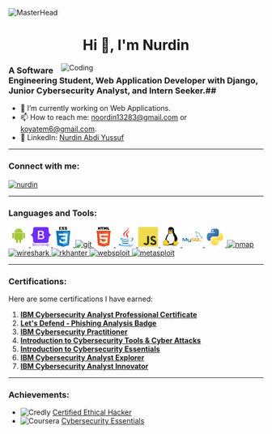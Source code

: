 ![MasterHead](https://i.pinimg.com/originals/0f/25/e4/0f25e4668c1c7740b5ed41835339d67f.gif)

<h1 align="center">Hi 👋, I'm Nurdin</h1>

<img align="right" alt="Coding" width="400" src="https://cdn.dribbble.com/users/1059583/screenshots/4171367/media/34e69eb61a7bd8dea1c957a8b82605a7.gif">



### A Software Engineering Student, Web Application Developer with Django, Junior Cybersecurity Analyst, and Intern Seeker.##

- 🌟 I’m currently working on Web Applications.
- 📫 How to reach me: [noordin13283@gmail.com](mailto:noordin13283@gmail.com) or [koyatem6@gmail.com](mailto:koyatem6@gmail.com).
- 🚀 LinkedIn: [Nurdin Abdi Yussuf](https://www.linkedin.com/in/nurdin-abdi-yussuf-b3668b21b/)

---

<h3 align="left">Connect with me:</h3>
<p align="left">
  <a href="https://www.linkedin.com/in/nurdin" target="blank"><img align="center" src="https://raw.githubusercontent.com/rahuldkjain/github-profile-readme-generator/master/src/images/icons/Social/linked-in-alt.svg" alt="nurdin" height="30" width="40" /></a>
</p>

---

<h3 align="left">Languages and Tools:</h3>
<p align="left">
  <a href="https://developer.android.com" target="_blank" rel="noreferrer"> <img src="https://raw.githubusercontent.com/devicons/devicon/master/icons/android/android-original-wordmark.svg" alt="android" width="40" height="40"/> </a> 
  <a href="https://getbootstrap.com" target="_blank" rel="noreferrer"> <img src="https://raw.githubusercontent.com/devicons/devicon/master/icons/bootstrap/bootstrap-plain-wordmark.svg" alt="bootstrap" width="40" height="40"/> </a> 
  <a href="https://www.w3schools.com/css/" target="_blank" rel="noreferrer"> <img src="https://raw.githubusercontent.com/devicons/devicon/master/icons/css3/css3-original-wordmark.svg" alt="css3" width="40" height="40"/> </a>  
  <a href="https://git-scm.com/" target="_blank" rel="noreferrer"> <img src="https://www.vectorlogo.zone/logos/git-scm/git-scm-icon.svg" alt="git" width="40" height="40"/> </a> 
  <a href="https://www.w3.org/html/" target="_blank" rel="noreferrer"> <img src="https://raw.githubusercontent.com/devicons/devicon/master/icons/html5/html5-original-wordmark.svg" alt="html5" width="40" height="40"/> </a> 
  <a href="https://www.java.com" target="_blank" rel="noreferrer"> <img src="https://raw.githubusercontent.com/devicons/devicon/master/icons/java/java-original.svg" alt="java" width="40" height="40"/> </a> 
  <a href="https://developer.mozilla.org/en-US/docs/Web/JavaScript" target="_blank" rel="noreferrer"> <img src="https://raw.githubusercontent.com/devicons/devicon/master/icons/javascript/javascript-original.svg" alt="javascript" width="40" height="40"/> </a> 
  <a href="https://www.linux.org/" target="_blank" rel="noreferrer"> <img src="https://raw.githubusercontent.com/devicons/devicon/master/icons/linux/linux-original.svg" alt="linux" width="40" height="40"/> </a> 
  <a href="https://www.mysql.com/" target="_blank" rel="noreferrer"> <img src="https://raw.githubusercontent.com/devicons/devicon/master/icons/mysql/mysql-original-wordmark.svg" alt="mysql" width="40" height="40"/> </a>  
  <a href="https://www.python.org" target="_blank" rel="noreferrer"> <img src="https://raw.githubusercontent.com/devicons/devicon/master/icons/python/python-original.svg" alt="python" width="40" height="40"/> </a>
  <a href="https://www.nmap.org" target="_blank" rel="noreferrer"> <img src="https://img.shields.io/badge/-Nmap-green?style=flat&logo=nmap&logoColor=white" alt="nmap" width="40" height="40"/> </a>
  <a href="https://www.wireshark.org" target="_blank" rel="noreferrer"> <img src="https://img.shields.io/badge/-Wireshark-blue?style=flat&logo=wireshark&logoColor=white" alt="wireshark" width="40" height="40"/> </a>
  <a href="https://github.com/rkhanter" target="_blank" rel="noreferrer"> <img src="https://img.shields.io/badge/-rkhanter-red?style=flat&logo=rkhanter&logoColor=white" alt="rkhanter" width="40" height="40"/> </a>
  <a href="https://github.com/websploit" target="_blank" rel="noreferrer"> <img src="https://img.shields.io/badge/-WebSploit-yellow?style=flat&logo=websploit&logoColor=white" alt="websploit" width="40" height="40"/> </a>
  <a href="https://www.metasploit.com" target="_blank" rel="noreferrer"> <img src="https://img.shields.io/badge/-Metasploit-darkgreen?style=flat&logo=metasploit&logoColor=white" alt="metasploit" width="40" height="40"/> </a>
</p>

---

### Certifications:
Here are some certifications I have earned:

1. **[IBM Cybersecurity Analyst Professional Certificate](https://www.credly.com/badges/9e7a5072-c240-4684-bf78-68ae9cc4e870/linked_in_profile)**
2. **[Let's Defend - Phishing Analysis Badge](https://app.letsdefend.io/my-rewards/detail/1f41d89c-aade-47a6-9fc7-3bf98c3d22a9)**
3. **[IBM Cybersecurity Practitioner](https://www.credly.com/badges/4c66c3d2-aca1-4db9-bee7-51faf25f8f6e/linked_in_profile)**
4. **[Introduction to Cybersecurity Tools & Cyber Attacks](https://www.coursera.org/account/accomplishments/verify/IBZUGI2U8TKT)**
5. **[Introduction to Cybersecurity Essentials](https://www.coursera.org/account/accomplishments/verify/D8AVZ3AN7LB1)**
6. **[IBM Cybersecurity Analyst Explorer](https://www.credly.com/badges/3e4d4493-03af-4eb6-baf9-bba69c20b016/linked_in_profile)**
7. **[IBM Cybersecurity Analyst Innovator](https://www.credly.com/earner/earned/badge/47165337-ef53-4e48-8ff3-2bc1360aabd2)**

---

### Achievements:
- ![Credly](https://img.shields.io/badge/Certified%20Ethical%20Hacker-blue?logo=credly&logoColor=white&style=flat-square) [Certified Ethical Hacker](https://www.credly.com/)
- ![Coursera](https://img.shields.io/badge/Cybersecurity%20Essentials-blue?logo=coursera&logoColor=white&style=flat-square) [Cybersecurity Essentials](https://coursera.org/)
